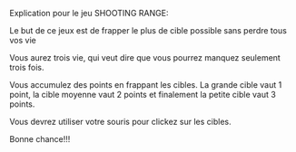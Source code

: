 Explication pour le jeu SHOOTING RANGE:

Le but de ce jeux est de frapper le plus de cible possible sans perdre tous vos vie

Vous aurez trois vie, qui veut dire que vous pourrez manquez seulement trois fois.

Vous accumulez des points en frappant les cibles. La grande cible vaut 1 point, la cible moyenne vaut 2 points et finalement la petite cible vaut 3 points.

Vous devrez utiliser votre souris pour clickez sur les cibles.

Bonne chance!!!
